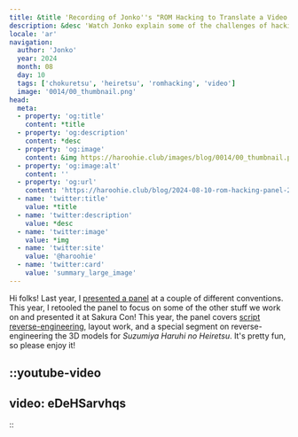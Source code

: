 ```yaml
---
title: &title 'Recording of Jonko''s "ROM Hacking to Translate a Video Game: Reloaded" 2024 Panel Released'
description: &desc 'Watch Jonko explain some of the challenges of hacking Chokuretsu & Heiretsu to a live audience at Sakura Con 2024'
locale: 'ar'
navigation:
  author: 'Jonko'
  year: 2024
  month: 08
  day: 10
  tags: ['chokuretsu', 'heiretsu', 'romhacking', 'video']
  image: '0014/00_thumbnail.png'
head:
  meta:
  - property: 'og:title'
    content: *title
  - property: 'og:description'
    content: *desc
  - property: 'og:image'
    content: &img https://haroohie.club/images/blog/0014/00_thumbnail.png
  - property: 'og:image:alt'
    content: ''
  - property: 'og:url'
    content: 'https://haroohie.club/blog/2024-08-10-rom-hacking-panel-2024'
  - name: 'twitter:title'
    value: *title
  - name: 'twitter:description'
    value: *desc
  - name: 'twitter:image'
    value: *img
  - name: 'twitter:site'
    value: '@haroohie'
  - name: 'twitter:card'
    value: 'summary_large_image'
---
```


Hi folks! Last year, I [presented a panel](2024-01-24-rom-hacking-panel) at a couple of different conventions. This year, I retooled the panel to focus on some of the other stuff we work on and presented it at Sakura Con! This year, the panel covers [script reverse-engineering](2024-03-13-chokuretsu-event-files), layout work, and a special segment on reverse-engineering the 3D models for *Suzumiya Haruhi no Heiretsu*. It's pretty fun, so please enjoy it!

::youtube-video
----
video: eDeHSarvhqs
----
::

